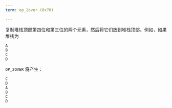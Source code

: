 ```yaml
---
term: op_2over (0x70)

---
```

复制堆栈顶部第四位和第三位的两个元素，然后将它们放到堆栈顶部。例如，如果堆栈为

```text
A
B
C
D
```

`OP_2OVER` 将产生：

```text
C
D
A
B
C
D
```